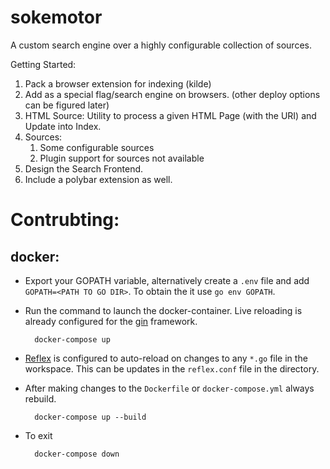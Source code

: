 # sokemotor
A custom search engine over a highly configurable collection of sources.

Getting Started:

1.  Pack a browser extension for indexing (kilde)
2.  Add as a special flag/search engine on browsers. (other deploy options can be figured later) 
3.  HTML Source: Utility to process a given HTML Page (with the URI) and Update into Index.
4.  Sources: 
    1.  Some configurable sources
    2.  Plugin support for sources not available
5. Design the Search Frontend.
6. Include a polybar extension as well.

# Contrubting:
## docker:
* Export your GOPATH variable, alternatively create a `.env` file and add `GOPATH=<PATH TO GO DIR>`. To obtain the it use `go env GOPATH`.
* Run the command to launch the docker-container. Live reloading is already configured for the [gin](github.com/gin-gonic/gin) framework.
  
        docker-compose up
* [Reflex](github.com/cespare/reflex) is configured to auto-reload on changes to any `*.go` file in the workspace. This can be updates in the `reflex.conf` file in the directory.
  
* After making changes to the `Dockerfile` or `docker-compose.yml` always rebuild.

        docker-compose up --build
* To exit 

        docker-compose down